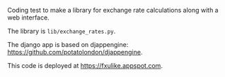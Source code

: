 Coding test to make a library for exchange rate calculations along with a web interface.

The library is `lib/exchange_rates.py`.

The django app is based on djappengine: <https://github.com/potatolondon/djappengine>.

This code is deployed at <https://fxulike.appspot.com>.
